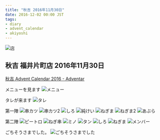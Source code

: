 ```yaml
---
title: "秋吉 2016年11月30日"
date: 2016-12-02 00:00 JST
tags:
- diary
- advent_calendar
- akiyoshi
---
```


![店](2016/akiyoshi_01.jpg)

## 秋吉 福井片町店 2016年11月30日
[秋吉 Advent Calendar 2016 - Adventar](http://www.adventar.org/calendars/1603)

メニューを見ます
![メニュー](2016/akiyoshi_02.jpg)

タレが来ます
![タレ](2016/akiyoshi_03.jpg)

第一陣
![串カツ](2016/akiyoshi_04.jpg)
![串カツ2](2016/akiyoshi_05.jpg)
![しろ](2016/akiyoshi_06.jpg)
![純けい](2016/akiyoshi_07.jpg)
![ねぎま](2016/akiyoshi_08.jpg)
![ねぎま2](2016/akiyoshi_09.jpg)
![あぶら](2016/akiyoshi_10.jpg)

第二陣
![ピートロ](2016/akiyoshi_11.jpg)
![ねぎ串](2016/akiyoshi_12.jpg)
![ミノ](2016/akiyoshi_13.jpg)
![タン](2016/akiyoshi_14.jpg)
![しろ](2016/akiyoshi_15.jpg)
![ねぎま](2016/akiyoshi_16.jpg)
![メンバー](2016/akiyoshi_17.jpg)

ごちそうさまでした。
![ごちそうさまでした](2016/akiyoshi_18.jpg)
